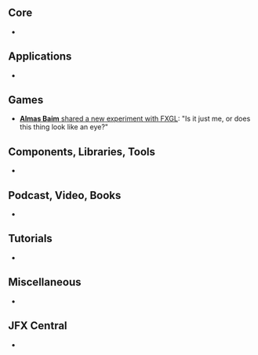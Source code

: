 ## Core

* 

## Applications

* 

## Games

* [**Almas Baim** shared a new experiment with FXGL](https://twitter.com/AlmasBaim/status/1776166816814977289): "Is it just me, or does this thing look like an eye?"

## Components, Libraries, Tools

*

## Podcast, Video, Books

*

## Tutorials

*

## Miscellaneous

*

## JFX Central

* 
